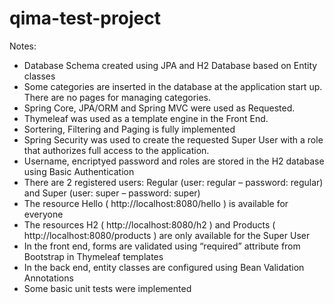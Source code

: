 # qima-test-project

Notes:

- Database Schema created using JPA and H2 Database based on Entity classes
- Some categories are inserted in the database at the application start up. There are no pages for managing categories.
- Spring Core, JPA/ORM and Spring MVC were used as Requested.
- Thymeleaf was used as a template engine in the Front End.
- Sortering, Filtering and Paging is fully implemented
- Spring Security was used to create the requested Super User with a role that authorizes full access to the application.
- Username, encriptyed password and roles are stored in the H2 database using Basic Authentication
- There are 2 registered users: Regular (user: regular – password: regular) and Super (user: super – password: super)
- The resource Hello ( http://localhost:8080/hello ) is available for everyone
- The resources H2 ( http://localhost:8080/h2 ) and Products ( http://localhost:8080/products ) are only available for the Super User
- In the front end, forms are validated using “required” attribute from Bootstrap in Thymeleaf templates
- In the back end, entity classes are configured using Bean Validation Annotations
- Some basic unit tests were implemented